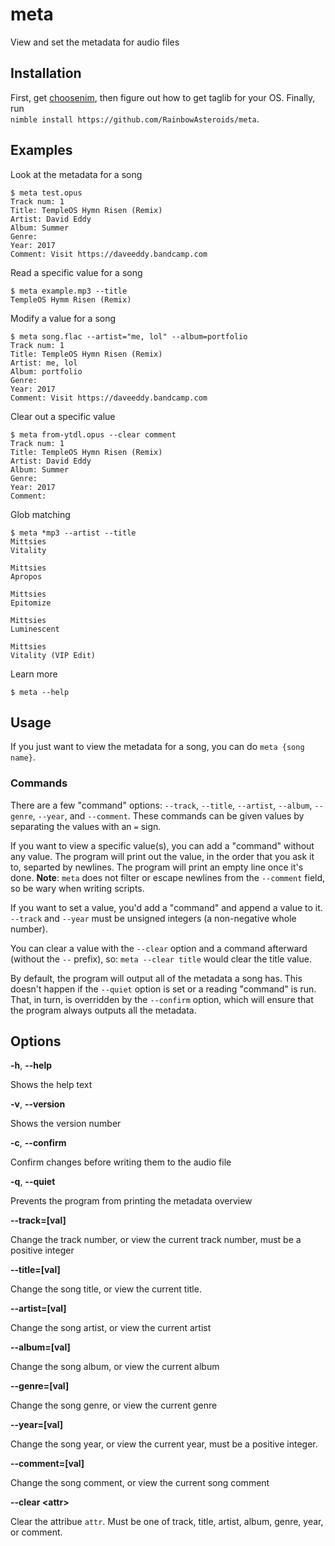 # meta
View and set the metadata for audio files

## Installation
First, get [choosenim](https://github.com/dom96/choosenim), then figure out
how to get taglib for your OS. Finally, run  
`nimble install https://github.com/RainbowAsteroids/meta`.

## Examples
Look at the metadata for a song
```
$ meta test.opus
Track num: 1
Title: TempleOS Hymn Risen (Remix)
Artist: David Eddy
Album: Summer
Genre:
Year: 2017
Comment: Visit https://daveeddy.bandcamp.com
```

Read a specific value for a song
```
$ meta example.mp3 --title
TempleOS Hymm Risen (Remix)
```

Modify a value for a song
```
$ meta song.flac --artist="me, lol" --album=portfolio
Track num: 1
Title: TempleOS Hymn Risen (Remix)
Artist: me, lol
Album: portfolio
Genre:
Year: 2017
Comment: Visit https://daveeddy.bandcamp.com
```

Clear out a specific value
```
$ meta from-ytdl.opus --clear comment
Track num: 1
Title: TempleOS Hymn Risen (Remix)
Artist: David Eddy
Album: Summer
Genre:
Year: 2017
Comment:
```

Glob matching
```
$ meta *mp3 --artist --title
Mittsies
Vitality

Mittsies
Apropos

Mittsies
Epitomize

Mittsies
Luminescent

Mittsies
Vitality (VIP Edit)

```

Learn more
```
$ meta --help
```

## Usage
If you just want to view the metadata for a song, you can do `meta {song name}`.

### Commands
There are a few "command" options: `--track`, `--title`, `--artist`, `--album`,
`--genre`, `--year`, and `--comment`. These commands can be given values by
separating the values with an `=` sign.

If you want to view a specific value(s), you can add a "command" without any 
value.
The program will print out the value, in the order that you ask it to, 
separted by newlines. The program will print an empty line once it's done.
**Note**: `meta` does not filter or escape newlines
from the `--comment` field, so be wary when writing scripts.

If you want to set a value, you'd add a "command" and append a value to it.
`--track` and `--year` must be unsigned integers (a non-negative whole number).

You can clear a value with the `--clear` option and a command afterward 
(without the `--` prefix), so: `meta --clear title` would clear the title
value.

By default, the program will output all of the metadata a song has. This doesn't
happen if the `--quiet` option is set or a reading "command" is run. That, in
turn, is overridden by the `--confirm` option, which will ensure that the
program always outputs all the metadata.

## Options
**-h**, **--help**

Shows the help text

**-v**, **--version**

Shows the version number

**-c**, **--confirm**

Confirm changes before writing them to the audio file

**-q**, **--quiet**

Prevents the program from printing the metadata overview

**--track=[val]**

Change the track number, or view the current track number, must be a positive
integer

**--title=[val]**

Change the song title, or view the current title.

**--artist=[val]**

Change the song artist, or view the current artist

**--album=[val]**

Change the song album, or view the current album

**--genre=[val]**

Change the song genre, or view the current genre

**--year=[val]**

Change the song year, or view the current year, must be a positive integer.

**--comment=[val]**

Change the song comment, or view the current song comment

**--clear \<attr\>**

Clear the attribue `attr`. Must be one of track, title, artist, album, genre,
year, or comment.
